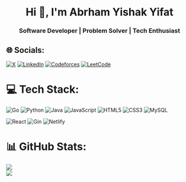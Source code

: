 <h1 align="center">Hi 👋, I'm Abrham Yishak Yifat</h1>
<h3 align="center">Software Developer | Problem Solver | Tech Enthusiast</h3>


## 🌐 Socials:

[![X](https://img.shields.io/badge/X-black.svg?logo=X&logoColor=white)](https://x.com/abrhamyishak)
[![LinkedIn](https://img.shields.io/badge/LinkedIn-0A66C2.svg?logo=linkedin&logoColor=white)](https://linkedin.com/in/abrham%20yishak%20yifat)
[![Codeforces](https://img.shields.io/badge/Codeforces-1F8ACB.svg?logo=codeforces&logoColor=white)](https://codeforces.com/profile/ab_best)
[![LeetCode](https://img.shields.io/badge/LeetCode-FFA116.svg?logo=leetcode&logoColor=white)](https://leetcode.com/abrhamyishak)


# 💻 Tech Stack:
![Go](https://img.shields.io/badge/go-%2300ADD8.svg?style=for-the-badge&logo=go&logoColor=white) 
![Python](https://img.shields.io/badge/python-3670A0?style=for-the-badge&logo=python&logoColor=ffdd54) 
![Java](https://img.shields.io/badge/java-%23ED8B00.svg?style=for-the-badge&logo=openjdk&logoColor=white)
![JavaScript](https://img.shields.io/badge/javascript-%23323330.svg?style=for-the-badge&logo=javascript&logoColor=%23F7DF1E) 
![HTML5](https://img.shields.io/badge/html5-%23E34F26.svg?style=for-the-badge&logo=html5&logoColor=white) 
![CSS3](https://img.shields.io/badge/css3-%231572B6.svg?style=for-the-badge&logo=css3&logoColor=white) 
![MySQL](https://img.shields.io/badge/mysql-4479A1.svg?style=for-the-badge&logo=mysql&logoColor=white) 

![React](https://img.shields.io/badge/react-%2320232a.svg?style=for-the-badge&logo=react&logoColor=%2361DAFB)
![Gin](https://img.shields.io/badge/gin-%23de3c32.svg?style=for-the-badge&logo=go&logoColor=white)
![Netlify](https://img.shields.io/badge/netlify-%23000000.svg?style=for-the-badge&logo=netlify&logoColor=#00C7B7)


# 📊 GitHub Stats:
![](https://github-readme-stats.vercel.app/api?username=philapheda&theme=dark&hide_border=false&include_all_commits=false&count_private=false)<br/>
![](https://nirzak-streak-stats.vercel.app/?user=philapheda&theme=dark&hide_border=false)<br/>
